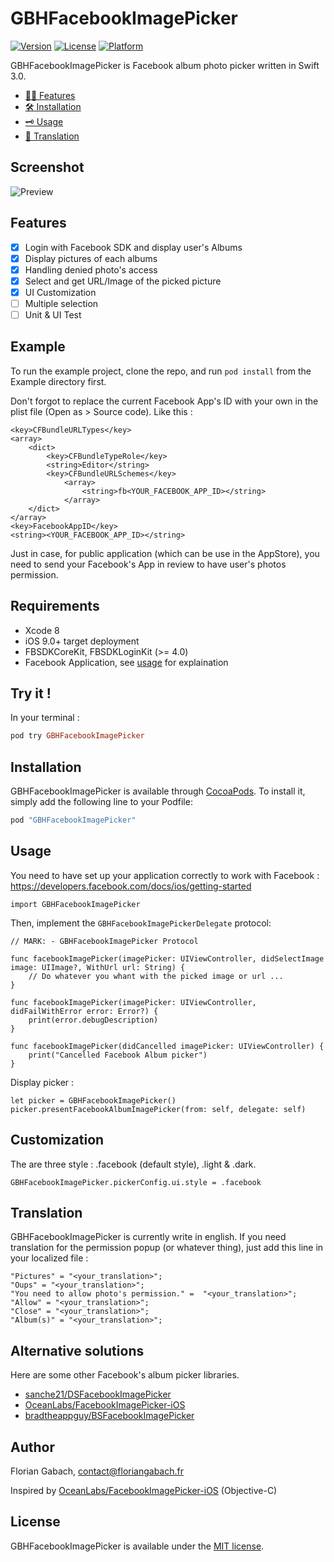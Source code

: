 # GBHFacebookImagePicker

[![Version](https://img.shields.io/cocoapods/v/GBHFacebookImagePicker.svg?style=flat)](http://cocoapods.org/pods/GBHFacebookImagePicker)
[![License](https://img.shields.io/cocoapods/l/GBHFacebookImagePicker.svg?style=flat)](http://cocoapods.org/pods/GBHFacebookImagePicker)
[![Platform](https://img.shields.io/cocoapods/p/GBHFacebookImagePicker.svg?style=flat)](http://cocoapods.org/pods/GBHFacebookImagePicker)

GBHFacebookImagePicker is Facebook album photo picker written in Swift 3.0.

- [👌🏼 Features](#features)
- [🛠 Installation](#installation)
- [🗝 Usage](#usage)
- [👅 Translation](#translation)

## Screenshot

![Preview](https://github.com/terflogag/GBHFacebookImagePicker/raw/develop/Ressources/preview.png)

## Features 

- [x] Login with Facebook SDK and display user's Albums
- [x] Display pictures of each albums 
- [x] Handling denied photo's access 
- [x] Select and get URL/Image of the picked picture 
- [x] UI Customization 
- [ ] Multiple selection
- [ ] Unit & UI Test 

## Example

To run the example project, clone the repo, and run `pod install` from the Example directory first.

Don't forgot to replace the current Facebook App's ID with your own in the plist file (Open as > Source code). 
Like this :

```
<key>CFBundleURLTypes</key>
<array>
    <dict>
        <key>CFBundleTypeRole</key>
        <string>Editor</string>
        <key>CFBundleURLSchemes</key>
            <array>
                <string>fb<YOUR_FACEBOOK_APP_ID></string>
            </array>
    </dict>
</array>
<key>FacebookAppID</key>
<string><YOUR_FACEBOOK_APP_ID></string>
```

Just in case, for public application (which can be use in the AppStore), you need to send your Facebook's App in review to have user's photos permission.  

## Requirements

* Xcode 8 
* iOS 9.0+ target deployment
* FBSDKCoreKit, FBSDKLoginKit (>= 4.0)
* Facebook Application, see [usage](#usage) for explaination 

## Try it ! 

In your terminal :

```ruby
pod try GBHFacebookImagePicker
```

## Installation

GBHFacebookImagePicker is available through [CocoaPods](http://cocoapods.org). To install
it, simply add the following line to your Podfile:

```ruby
pod "GBHFacebookImagePicker"
```

## Usage

You need to have set up your application correctly to work with Facebook : https://developers.facebook.com/docs/ios/getting-started

```
import GBHFacebookImagePicker
```

Then, implement the `GBHFacebookImagePickerDelegate` protocol:

```
// MARK: - GBHFacebookImagePicker Protocol

func facebookImagePicker(imagePicker: UIViewController, didSelectImage image: UIImage?, WithUrl url: String) {
    // Do whatever you whant with the picked image or url ...
}

func facebookImagePicker(imagePicker: UIViewController, didFailWithError error: Error?) {
    print(error.debugDescription)
}

func facebookImagePicker(didCancelled imagePicker: UIViewController) {
    print("Cancelled Facebook Album picker")
}
```

Display picker : 

```
let picker = GBHFacebookImagePicker() 
picker.presentFacebookAlbumImagePicker(from: self, delegate: self) 
```

## Customization 

The are three style : .facebook (default style), .light & .dark.

```
GBHFacebookImagePicker.pickerConfig.ui.style = .facebook
```


## Translation 

GBHFacebookImagePicker is currently write in english. If you need translation for the permission popup (or whatever thing), just add this line in your localized file  :

```
"Pictures" = "<your_translation>";
"Oups" = "<your_translation>";
"You need to allow photo's permission." =  "<your_translation>";
"Allow" = "<your_translation>";
"Close" = "<your_translation>";
"Album(s)" = "<your_translation>";
```

## Alternative solutions

Here are some other Facebook's album picker libraries.

- [sanche21/DSFacebookImagePicker](https://github.com/sanche21/DSFacebookImagePicker)
- [OceanLabs/FacebookImagePicker-iOS](https://github.com/OceanLabs/FacebookImagePicker-iOS)
- [bradtheappguy/BSFacebookImagePicker](https://github.com/bradtheappguy/BSFacebookImagePicker)

## Author

Florian Gabach, contact@floriangabach.fr

Inspired by [OceanLabs/FacebookImagePicker-iOS](https://github.com/OceanLabs/FacebookImagePicker-iOS) (Objective-C)

## License

GBHFacebookImagePicker is available under the [MIT license](LICENSE).
